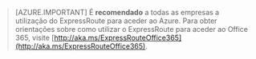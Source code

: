 > [AZURE.IMPORTANT]
> É **recomendado** a todas as empresas a utilização do ExpressRoute para aceder ao Azure. Para obter orientações sobre como utilizar o ExpressRoute para aceder ao Office 365, visite [http://aka.ms/ExpressRouteOffice365](http://aka.ms/ExpressRouteOffice365).


<!--HONumber=Aug16_HO1-->


